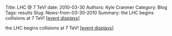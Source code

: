 Title: LHC @ 7 TeV!
date: 2010-03-30
Authors: Kyle Cranmer
Category: Blog
Tags: results
Slug: News-from-03-30-2010
Summary:  the LHC begins collisions at 7 TeV! [<a href="https//twiki.cern.ch/twiki/bin/view/Atlas/EventDisplayPublicResults">event displays</a>]




 the LHC begins collisions at 7 TeV! [<a href="https//twiki.cern.ch/twiki/bin/view/Atlas/EventDisplayPublicResults">event displays</a>]


